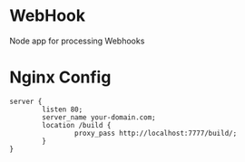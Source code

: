 # WebHook
Node app for processing Webhooks
# Nginx Config
```
server {
        listen 80;
        server_name your-domain.com;
        location /build {
                proxy_pass http://localhost:7777/build/;
        }
}
```